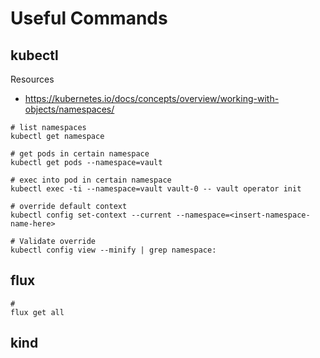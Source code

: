 # Useful Commands

## kubectl
Resources
* https://kubernetes.io/docs/concepts/overview/working-with-objects/namespaces/

```
# list namespaces
kubectl get namespace

# get pods in certain namespace
kubectl get pods --namespace=vault

# exec into pod in certain namespace
kubectl exec -ti --namespace=vault vault-0 -- vault operator init

# override default context
kubectl config set-context --current --namespace=<insert-namespace-name-here>

# Validate override
kubectl config view --minify | grep namespace:
```


## flux

```
# 
flux get all
```

## kind

